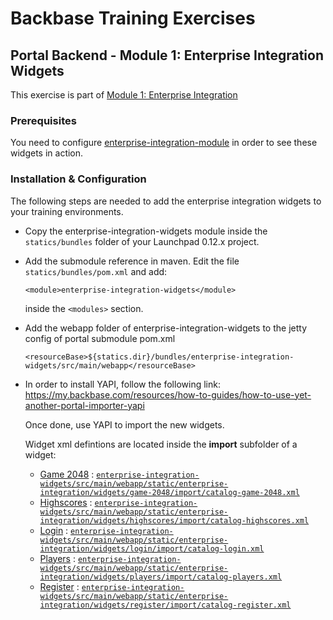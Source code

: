 # Backbase Training Exercises

## Portal Backend - Module 1: Enterprise Integration Widgets

This exercise is part of [Module 1: Enterprise Integration](../../..)

### Prerequisites

You need to configure [enterprise-integration-module](../../../enterprise-integration-module) in order to see these widgets in action.

### Installation & Configuration

The following steps are needed to add the enterprise integration widgets to your training environments.

- Copy the enterprise-integration-widgets module inside the `statics/bundles` folder of your Launchpad 0.12.x project.

- Add the submodule reference in maven. Edit the file `statics/bundles/pom.xml` and add:

  ```
  <module>enterprise-integration-widgets</module>
  ```

  inside the `<modules>` section.

- Add the webapp folder of enterprise-integration-widgets to the jetty config of portal submodule pom.xml

  ```
  <resourceBase>${statics.dir}/bundles/enterprise-integration-widgets/src/main/webapp</resourceBase>
  ```

- In order to install YAPI, follow the following link: https://my.backbase.com/resources/how-to-guides/how-to-use-yet-another-portal-importer-yapi

  Once done, use YAPI to import the new widgets.

  Widget xml defintions are located inside the **import** subfolder of a widget:

	- [Game 2048](src/main/webapp/static/enterprise-integration/widgets/game-2048) : [`enterprise-integration-widgets/src/main/webapp/static/enterprise-integration/widgets/game-2048/import/catalog-game-2048.xml`](src/main/webapp/static/enterprise-integration/widgets/game-2048/import/catalog-game-2048.xml)
	- [Highscores](src/main/webapp/static/enterprise-integration/widgets/highscores) : [`enterprise-integration-widgets/src/main/webapp/static/enterprise-integration/widgets/highscores/import/catalog-highscores.xml`](src/main/webapp/static/enterprise-integration/widgets/highscores/import/catalog-highscores.xml)
	- [Login](src/main/webapp/static/enterprise-integration/widgets/login) : [`enterprise-integration-widgets/src/main/webapp/static/enterprise-integration/widgets/login/import/catalog-login.xml`](src/main/webapp/static/enterprise-integration/widgets/login/import/catalog-login.xml)
	- [Players](src/main/webapp/static/enterprise-integration/widgets/players) : [`enterprise-integration-widgets/src/main/webapp/static/enterprise-integration/widgets/players/import/catalog-players.xml`](src/main/webapp/static/enterprise-integration/widgets/players/import/catalog-players.xml)
	- [Register](src/main/webapp/static/enterprise-integration/widgets/register) : [`enterprise-integration-widgets/src/main/webapp/static/enterprise-integration/widgets/register/import/catalog-register.xml`](src/main/webapp/static/enterprise-integration/widgets/register/import/catalog-register.xml)
